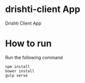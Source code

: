 # drishti-client App
Drishti Client App

# How to run

Run the following command

``` 
npm install
bower install
gulp serve
```
